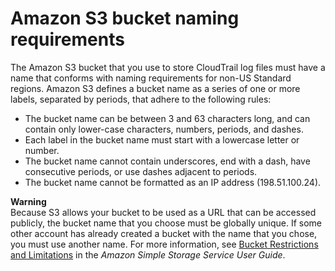 # Amazon S3 bucket naming requirements<a name="cloudtrail-s3-bucket-naming-requirements"></a>

 The Amazon S3 bucket that you use to store CloudTrail log files must have a name that conforms with naming requirements for non\-US Standard regions\. Amazon S3 defines a bucket name as a series of one or more labels, separated by periods, that adhere to the following rules: 
+  The bucket name can be between 3 and 63 characters long, and can contain only lower\-case characters, numbers, periods, and dashes\. 
+  Each label in the bucket name must start with a lowercase letter or number\. 
+  The bucket name cannot contain underscores, end with a dash, have consecutive periods, or use dashes adjacent to periods\. 
+ The bucket name cannot be formatted as an IP address \(198\.51\.100\.24\)\. 

**Warning**  
Because S3 allows your bucket to be used as a URL that can be accessed publicly, the bucket name that you choose must be globally unique\. If some other account has already created a bucket with the name that you chose, you must use another name\. For more information, see [Bucket Restrictions and Limitations](https://docs.aws.amazon.com/AmazonS3/latest/dev/BucketRestrictions.html) in the *Amazon Simple Storage Service User Guide*\. 